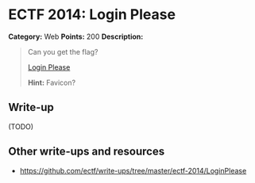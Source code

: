 # ECTF 2014: Login Please

**Category:** Web
**Points:** 200
**Description:**

> Can you get the flag?
>
> [Login Please](http://212.71.235.214:3000/)
>
> **Hint:** Favicon?

## Write-up

(TODO)

## Other write-ups and resources

* <https://github.com/ectf/write-ups/tree/master/ectf-2014/LoginPlease>
